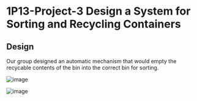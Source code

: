 # 1P13-Project-3 Design a System for Sorting and Recycling Containers
## Design ##
Our group designed an automatic mechanism that would empty the recycable contents of the bin into the correct bin for sorting.

![image](https://user-images.githubusercontent.com/90667859/213939674-cd86731f-3fcc-45e8-9d81-59e41beff176.png)


![image](https://user-images.githubusercontent.com/90667859/213939683-bf69bb7e-f67a-4be4-8ec0-4bb757decd4d.png)
